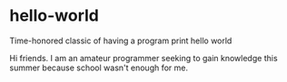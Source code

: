 # hello-world

Time-honored classic of having a program print hello world

Hi friends. I am an amateur programmer seeking to gain knowledge this summer because
school wasn't enough for me. 
